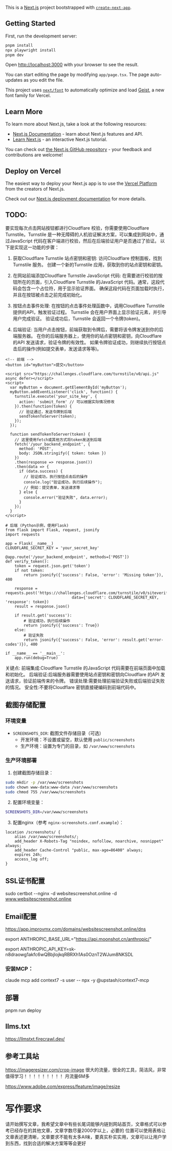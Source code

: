 This is a [Next.js](https://nextjs.org) project bootstrapped with [`create-next-app`](https://nextjs.org/docs/app/api-reference/cli/create-next-app).

## Getting Started

First, run the development server:

```bash
pnpm install
npx playwright install
pnpm dev
```

Open [http://localhost:3000](http://localhost:3000) with your browser to see the result.

You can start editing the page by modifying `app/page.tsx`. The page auto-updates as you edit the file.

This project uses [`next/font`](https://nextjs.org/docs/app/building-your-application/optimizing/fonts) to automatically optimize and load [Geist](https://vercel.com/font), a new font family for Vercel.

## Learn More

To learn more about Next.js, take a look at the following resources:

- [Next.js Documentation](https://nextjs.org/docs) - learn about Next.js features and API.
- [Learn Next.js](https://nextjs.org/learn) - an interactive Next.js tutorial.

You can check out [the Next.js GitHub repository](https://github.com/vercel/next.js) - your feedback and contributions are welcome!

## Deploy on Vercel

The easiest way to deploy your Next.js app is to use the [Vercel Platform](https://vercel.com/new?utm_medium=default-template&filter=next.js&utm_source=create-next-app&utm_campaign=create-next-app-readme) from the creators of Next.js.

Check out our [Next.js deployment documentation](https://nextjs.org/docs/app/building-your-application/deploying) for more details.


## TODO:

要实现每次点击网站按钮都进行Cloudflare 校验，你需要使用Cloudflare Turnstile。Turnstile 是一种无障碍的人机验证解决方案，可以集成到网站中，通过JavaScript 代码在客户端进行校验，然后在后端验证用户是否通过了验证。
以下是实现这一功能的步骤：
1. 获取Cloudflare Turnstile 站点密钥和密钥:
访问Cloudflare 控制面板，找到Turnstile 服务。
创建一个新的Turnstile 应用，获取到你的站点密钥和密钥。
2. 在网站前端添加Cloudflare Turnstile JavaScript 代码:
在需要进行校验的按钮所在的页面，引入Cloudflare Turnstile 的JavaScript 代码。通常，这段代码会包含一个占位符，用于显示验证界面。
确保这段代码在页面加载时执行，并且在按钮被点击之前完成初始化。

3. 按钮点击事件处理:
在按钮的点击事件处理函数中，调用Cloudflare Turnstile 提供的API，触发验证过程。
Turnstile 会在用户界面上显示验证元素，并引导用户完成验证。
验证成功后，Turnstile 会返回一个令牌(token)。
4. 后端验证:
当用户点击按钮，前端获取到令牌后，需要将该令牌发送到你的后端服务器。
在你的后端服务器上，使用你的站点密钥和密钥，向Cloudflare 的API 发送请求，验证令牌的有效性。
如果令牌验证成功，则继续执行按钮点击后的操作(例如提交表单，发送请求等等)。

```
<!-- 前端 -->
<button id="myButton">提交</button>

<script src="https://challenges.cloudflare.com/turnstile/v0/api.js" async defer></script>
<script>
  var myButton = document.getElementById('myButton');
  myButton.addEventListener('click', function() {
    turnstile.execute('your_site_key', {
      action: 'submit_form' // 可以根据实际情况修改
    }).then(function(token) {
      // 验证通过，发送令牌到后端
      sendTokenToServer(token);
    });
  });

  function sendTokenToServer(token) {
    // 这里使用fetch或其他方式将token发送到后端
    fetch('/your_backend_endpoint', {
      method: 'POST',
      body: JSON.stringify({ token: token })
    })
    .then(response => response.json())
    .then(data => {
      if (data.success) {
        // 验证成功，执行按钮点击后的操作
        console.log("验证成功，执行后续操作");
        // 例如：提交表单，发送请求等
      } else {
        console.error("验证失败", data.error);
      }
    });
  }
</script>
```

```
# 后端 (Python示例，使用Flask)
from flask import Flask, request, jsonify
import requests

app = Flask(__name__)
CLOUDFLARE_SECRET_KEY = 'your_secret_key'

@app.route('/your_backend_endpoint', methods=['POST'])
def verify_token():
    token = request.json.get('token')
    if not token:
        return jsonify({'success': False, 'error': 'Missing token'}), 400

    response = requests.post('https://challenges.cloudflare.com/turnstile/v0/siteverify',
                             data={'secret': CLOUDFLARE_SECRET_KEY, 'response': token})
    result = response.json()

    if result.get('success'):
        # 验证成功，执行后续操作
        return jsonify({'success': True})
    else:
        # 验证失败
        return jsonify({'success': False, 'error': result.get('error-codes')}), 400

if __name__ == '__main__':
    app.run(debug=True)
```

关键点:
前端集成:Cloudflare Turnstile 的JavaScript 代码需要在前端页面中加载和初始化。
后端验证:后端服务器需要使用站点密钥和密钥向Cloudflare 的API 发送请求，验证前端传来的令牌。
错误处理:需要处理前端验证失败或后端验证失败的情况。
安全性:不要将Cloudflare 密钥直接硬编码到前端代码中。


## 截图存储配置

### 环境变量

- `SCREENSHOTS_DIR`: 截图文件存储目录（可选）
  - 开发环境：不设置或留空，默认使用 `public/screenshots`
  - 生产环境：设置为专门的目录，如 `/var/www/screenshots`

### 生产环境部署

1. 创建截图存储目录：
```bash
sudo mkdir -p /var/www/screenshots
sudo chown www-data:www-data /var/www/screenshots
sudo chmod 755 /var/www/screenshots
```

2. 配置环境变量：
```bash
SCREENSHOTS_DIR=/var/www/screenshots
```

3. 配置nginx（参考 `nginx-screenshots.conf.example`）：
```nginx
location /screenshots/ {
    alias /var/www/screenshots/;
    add_header X-Robots-Tag "noindex, nofollow, noarchive, nosnippet" always;
    add_header Cache-Control "public, max-age=86400" always;
    expires 24h;
    access_log off;
}
```

## SSL证书配置

sudo certbot --nginx -d websitescreenshot.online -d www.websitescreenshot.online

## Email配置

https://app.improvmx.com/domains/websitescreenshot.online/dns


export ANTHROPIC_BASE_URL="https://api.moonshot.cn/anthropic/"


export ANTHROPIC_API_KEY=sk-n8draowg1akfc6wQBbjlojkqRBRXh1As0OznT2WJum8NKSDL

### 安装MCP：
claude mcp add context7 -s user -- npx -y @upstash/context7-mcp

## 部署

pnpm run deploy

## llms.txt
https://llmstxt.firecrawl.dev/

## 参考工具站

https://imageresizer.com/crop-image 很大的流量，很全的工具，简洁风，非常值得学习！！！！！！！！！ 月流量6M多

https://www.adobe.com/express/feature/image/resize


# 写作要求
请开始撰写文章，我希望文章中有些长尾词能够内链到网站首页，文章格式可以参考已经存在的其他文章，文章字数尽量2000字以上，必要的
  位置可以使用表格让文章表述更清晰，文章要求不能有太多AI味，要真实朴实实用，文章可以让用户学到东西，找到合适的解决方案等等会更好